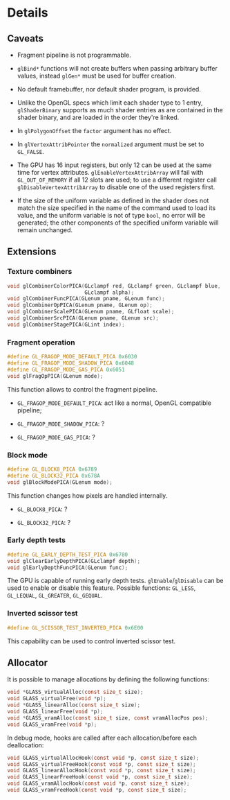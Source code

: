 # Details

## Caveats

- Fragment pipeline is not programmable.

- `glBind*` functions will not create buffers when passing arbitrary buffer values, instead `glGen*` must be used for buffer creation.

- No default framebuffer, nor default shader program, is provided.

- Unlike the OpenGL specs which limit each shader type to 1 entry, `glShaderBinary` supports as much shader entries as are contained in the shader binary, and are loaded in the order they're linked.

- In `glPolygonOffset` the `factor` argument has no effect.

- In `glVertexAttribPointer` the `normalized` argument must be set to `GL_FALSE`.

- The GPU has 16 input registers, but only 12 can be used at the same time for vertex attributes. `glEnableVertexAttribArray` will fail with `GL_OUT_OF_MEMORY` if all 12 slots are used; to use a different register call `glDisableVertexAttribArray` to disable one of the used registers first. 

- If the size of the uniform variable as defined in the shader does not match the size specified in the name of the command used to load its value, and the uniform variable is not of type `bool`, no error will be generated; the other components of the specified uniform variable will remain unchanged.

## Extensions

### Texture combiners

```c
void glCombinerColorPICA(GLclampf red, GLclampf green, GLclampf blue,
                         GLclampf alpha);
void glCombinerFuncPICA(GLenum pname, GLenum func);
void glCombinerOpPICA(GLenum pname, GLenum op);
void glCombinerScalePICA(GLenum pname, GLfloat scale);
void glCombinerSrcPICA(GLenum pname, GLenum src);
void glCombinerStagePICA(GLint index);
```

### Fragment operation

```c
#define GL_FRAGOP_MODE_DEFAULT_PICA 0x6030
#define GL_FRAGOP_MODE_SHADOW_PICA 0x6048
#define GL_FRAGOP_MODE_GAS_PICA 0x6051
void glFragOpPICA(GLenum mode);
```

This function allows to control the fragment pipeline.

- `GL_FRAGOP_MODE_DEFAULT_PICA`: act like a normal, OpenGL compatible pipeline;

- `GL_FRAGOP_MODE_SHADOW_PICA`: ?

- `GL_FRAGOP_MODE_GAS_PICA`: ?

### Block mode

```c
#define GL_BLOCK8_PICA 0x6789
#define GL_BLOCK32_PICA 0x678A
void glBlockModePICA(GLenum mode);
```

This function changes how pixels are handled internally.

- `GL_BLOCK8_PICA`: ?

- `GL_BLOCK32_PICA`: ?

### Early depth tests

```c
#define GL_EARLY_DEPTH_TEST_PICA 0x6780
void glClearEarlyDepthPICA(GLclampf depth);
void glEarlyDepthFuncPICA(GLenum func);
```

The GPU is capable of running early depth tests. `glEnable`/`glDisable` can be used to enable or disable this feature. Possible functions: `GL_LESS`, `GL_LEQUAL`, `GL_GREATER`, `GL_GEQUAL`.

### Inverted scissor test

```c
#define GL_SCISSOR_TEST_INVERTED_PICA 0x6E00
```

This capability can be used to control inverted scissor test.

## Allocator

It is possible to manage allocations by defining the following functions:

```c
void *GLASS_virtualAlloc(const size_t size);
void GLASS_virtualFree(void *p);
void *GLASS_linearAlloc(const size_t size);
void GLASS_linearFree(void *p);
void *GLASS_vramAlloc(const size_t size, const vramAllocPos pos);
void GLASS_vramFree(void *p);
```

In debug mode, hooks are called after each allocation/before each deallocation:

```c
void GLASS_virtualAllocHook(const void *p, const size_t size);
void GLASS_virtualFreeHook(const void *p, const size_t size);
void GLASS_linearAllocHook(const void *p, const size_t size);
void GLASS_linearFreeHook(const void *p, const size_t size);
void GLASS_vramAllocHook(const void *p, const size_t size);
void GLASS_vramFreeHook(const void *p, const size_t size);
```